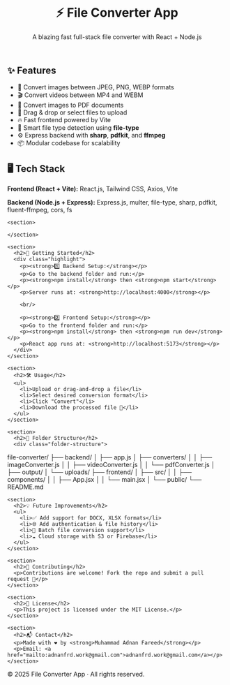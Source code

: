 <!DOCTYPE html>
<html lang="en">
<head>
  <meta charset="UTF-8" />
  <meta name="viewport" content="width=device-width, initial-scale=1.0"/>
  <title>⚡ File Converter App</title>
</head>
<body>
  <header>
    <h1>⚡ File Converter App</h1>
    <p>A blazing fast full-stack file converter with React + Node.js</p>
  </header>

  <div class="container">
    <section>
      <h2>✨ Features</h2>
      <ul>
        <li>🔄 Convert images between JPEG, PNG, WEBP formats</li>
        <li>🎬 Convert videos between MP4 and WEBM</li>
        <li>📄 Convert images to PDF documents</li>
        <li>🚀 Drag & drop or select files to upload</li>
        <li>🔥 Fast frontend powered by Vite</li>
        <li>🧠 Smart file type detection using <strong>file-type</strong></li>
        <li>⚙️ Express backend with <strong>sharp</strong>, <strong>pdfkit</strong>, and <strong>ffmpeg</strong></li>
        <li>📦 Modular codebase for scalability</li>
      </ul>
       <h2>🖥️ Tech Stack</h2>
      <p><strong>Frontend (React + Vite):</strong> React.js, Tailwind CSS, Axios, Vite</p>
      <p><strong>Backend (Node.js + Express):</strong> Express.js, multer, file-type, sharp, pdfkit, fluent-ffmpeg, cors, fs</p>
    </section>

    <section>
     
    </section>

    <section>
      <h2>🚀 Getting Started</h2>
      <div class="highlight">
        <p><strong>1️⃣ Backend Setup:</strong></p>
        <p>Go to the backend folder and run:</p>
        <p><strong>npm install</strong> then <strong>npm start</strong></p>
        <p>Server runs at: <strong>http://localhost:4000</strong></p>

        <br/>

        <p><strong>2️⃣ Frontend Setup:</strong></p>
        <p>Go to the frontend folder and run:</p>
        <p><strong>npm install</strong> then <strong>npm run dev</strong></p>
        <p>React app runs at: <strong>http://localhost:5173</strong></p>
      </div>
    </section>

    <section>
      <h2>🛠 Usage</h2>
      <ul>
        <li>Upload or drag-and-drop a file</li>
        <li>Select desired conversion format</li>
        <li>Click "Convert"</li>
        <li>Download the processed file 🎉</li>
      </ul>
    </section>

    <section>
      <h2>📁 Folder Structure</h2>
      <div class="folder-structure">
file-converter/
├── backend/
│   ├── app.js
│   ├── converters/
│   │   ├── imageConverter.js
│   │   ├── videoConverter.js
│   │   └── pdfConverter.js
│   ├── output/
│   └── uploads/
├── frontend/
│   ├── src/
│   │   ├── components/
│   │   ├── App.jsx
│   │   └── main.jsx
│   └── public/
└── README.md
      </div>
    </section>

    <section>
      <h2>💡 Future Improvements</h2>
      <ul>
        <li>✅ Add support for DOCX, XLSX formats</li>
        <li>🌐 Add authentication & file history</li>
        <li>🧾 Batch file conversion support</li>
        <li>☁️ Cloud storage with S3 or Firebase</li>
      </ul>
    </section>

    <section>
      <h2>🤝 Contributing</h2>
      <p>Contributions are welcome! Fork the repo and submit a pull request 🚀</p>
    </section>

    <section>
      <h2>📄 License</h2>
      <p>This project is licensed under the MIT License.</p>
    </section>

    <section>
      <h2>📬 Contact</h2>
      <p>Made with ❤️ by <strong>Muhammad Adnan Fareed</strong></p>
      <p>Email: <a href="mailto:adnanfrd.work@gmail.com">adnanfrd.work@gmail.com</a></p>
    </section>
  </div>

  <footer class="footer">
    &copy; 2025 File Converter App · All rights reserved.
  </footer>
</body>
</html>
